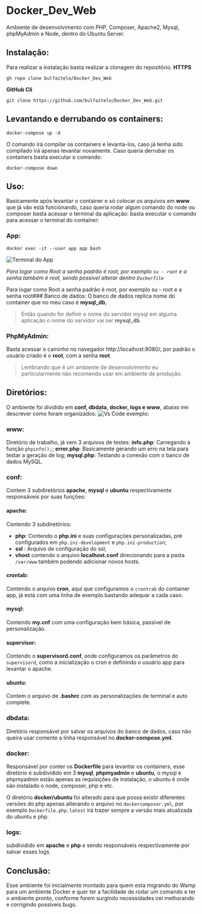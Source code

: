 # Docker_Dev_Web

Ambiente de desenvolvimento com PHP, Composer, Apache2, Mysql, phpMyAdmin e Node, dentro do Ubuntu Server. 


## Instalação:
Para realizar a instalação basta realizar a clonagem do repositório.
**HTTPS**

    gh repo clone bulfaitelo/Docker_Dev_Web

**GitHub Cli** 

    git clone https://github.com/bulfaitelo/Docker_Dev_Web.git

## Levantando e derrubando os containers:

    docker-compose up -d

O comando irá compilar os containers e levanta-los, caso já tenha sido compilado irá apenas levantar novamente.
Caso queria derrubar os containers basta executar o comando:

    docker-compose down

## Uso:
Basicamente após levantar o container e só colocar os arquivos em **www** que já vão está funcionando, caso queria rodar algum comando do node ou composer basta acessar o terminal da aplicação: 
basta executar o comando para acessar o terminal do container:

### App:

    docker exec -it --user app app bash

![Terminal do App](https://i.imgur.com/yxugrTC.png)

*Para logar como Root a senha padrão é root, por exemplo `su - root` e a senha também é root, sendo possível alterar dentro `Dockerfile`*

Para logar como Root a senha padrão é root, por exemplo su - root e a senha root### Banco de dados:
O banco de dados replica nome do container que no meu caso é **mysql_db**,

> Então quando for definir o nome do servidor mysql em alguma aplicação
> o nome do servidor vai ser **mysql_db**.

### PhpMyAdmin:
Basta acessar o caminho no navegador http://localhost:8080/, por padrão o usuário criado é o **root**, com a senha **root**. 

> Lembrando que é um ambiente de desenvolvimento eu particularmente não
> recomendo usar em ambiente de produção.

## Diretórios:
O ambiente foi dividido em **conf, dbdata, docker, logs e www**, abaixo irei descrever como foram organizados:
![Vs Code exemplo: ](https://i.imgur.com/eTZN8py.png)

### www:
Diretório de trabalho, já vem 3 arquivos de testes:
**info.php**: Carregando a função `phpinfo();`;
**error.php**: Basicamente gerando um erro na tela para testar a geração de log;
**mysql.php**: Testando a conexão com o banco de dados MySQL. 

### conf: 
Contem 3 subdiretórios **apache**, **mysql** e **ubuntu** respectivamente responsáveis por suas funções: 
#### apache:
Contendo 3 subdiretórios:
-  **php**: Contendo o **php.ini** e suas configurações personalizadas, pré configurados em `php.ini-development` e `php.ini-production`;
- **ssl** : Arquivo de configuração do ssl;
-  **vhost** contendo o arquivo **localhost.conf** direcionando para a pasta `/var/www` também podendo adicionar novos hosts.
#### crontab:  
Contendo o arquivo **cron**,  aqui que configuramos o `crontrab` do container app, já está com uma linha de exemplo bastando adequar a cada caso. 
#### mysql:
Contendo **my.cnf** com uma configuração bem básica, passível de personalização.

#### supervisor:
Contendo o **supervisord.conf**, onde configuramos os parâmetros do `supervisord`, como a inicialização o cron e definindo o usuário app para levantar o apache.

#### ubuntu:
Contem o arquivo de **.bashrc** com as personalizações de terminal e auto complete. 

### dbdata:
Diretório responsável por salvar os arquivos do banco de dados, caso não queira usar comente a linha responsável no **docker-compose.yml**.

### docker:
Responsável por conter os **Dockerfile** para levantar os containers, esse diretório é subdividido em 3 **mysql**, **phpmyadmin** e **ubuntu**, o mysql e phpmyadmin estão apenas as requisições de instalação, o ubuntu é onde são instalado o node, composer, php e etc.

O diretório **docker/ubuntu** foi alterado para que possa existir diferentes versões do php apenas alterando o arquivo no `dockercomposer.yml`, por exemplo `Dockerfile.php.latest` irá trazer sempre a versão mais atualizada do ubuntu e php. 

### logs:
subdividido em **apache** e **php** e sendo responsáveis respectivamente por salvar esses logs. 

## Conclusão:
Esse ambiente foi inicialmente montado para quem esta migrando do Wamp para um ambiente Docker e quer ter a facilidade de rodar um comando e ter o ambiente pronto, conforme forem surgindo necessidades irei melhorando e corrigindo possíveis bugs.
